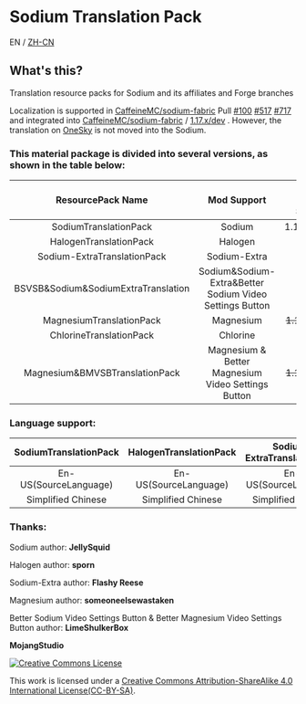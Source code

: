 # Sodium Translation Pack

EN / [ZH-CN](README.md)
## What's this?

Translation resource packs for Sodium and its affiliates and Forge branches

Localization is supported in [CaffeineMC/sodium-fabric](https://github.com/CaffeineMC/sodium-fabric) Pull [#100](https://github.com/CaffeineMC/sodium-fabric/pull/100) [#517](https://github.com/CaffeineMC/sodium-fabric/pull/517) [#717](https://github.com/CaffeineMC/sodium-fabric/pull/717) and integrated into [CaffeineMC/sodium-fabric](https://github.com/CaffeineMC/sodium-fabric) / [1.17.x/dev](https://github.com/CaffeineMC/sodium-fabric/tree/1.17.x/dev) . However, the translation on [OneSky](https://jellysquid.oneskyapp.com/collaboration/project?id=366422) is not moved into the Sodium.

### This material package is divided into several versions, as shown in the table below:

|       ResourcePack Name       |   Mod Support   | Game Version Support | ModLoader |
| :---------------------------: | :-------------: | :------------------: | :-------: |
|     SodiumTranslationPack     |     Sodium      |    1.16.x/1.17.x     |  Fabric   |
| HalogenTranslationPack | Halogen |        1.16.x        |   Forge   |
|  Sodium-ExtraTranslationPack  |  Sodium-Extra   |       1.17.x       |  Fabric   |
| BSVSB&Sodium&SodiumExtraTranslation | Sodium&Sodium-Extra&Better Sodium Video Settings Button |    1.17.x     |  Fabric   |
|        MagnesiumTranslationPack         |                          Magnesium                          | ~~1.16.5~~1.18.x |   Forge    |
|         ChlorineTranslationPack         |                          Chlorine                           |      1.16.x      |   Forge    |
|     Magnesium&BMVSBTranslationPack      |     Magnesium & Better Magnesium Video Settings Button      | ~~1.16.5~~1.18.x |   Forge    |



### Language support:

| SodiumTranslationPack | HalogenTranslationPack | Sodium-ExtraTranslationPack | MagnesiumTranslationPack | ChlorineTranslationPack | BSVSB&Sodium&SodiumExtraTranslationPack | Magnesium&BMVSBTranslationPack |
| :-------------------: | :--------------------: | :-------------------------: | :----------------------: | :---------------------: | :-------------------------------------: | :----------------------------: |
|  En-US(SourceLanguage)  | En-US(SourceLanguage) |    En-US(SourceLanguage)    | En-US(SourceLanguage) |   En-US(SourceLanguage)   |           En-US(SourceLanguage)           | En-US(SourceLanguage) |
| Simplified Chinese |        Simplified Chinese        |  Simplified Chinese |         Simplified Chinese         | Simplified Chinese |              Simplified Chinese |            Simplified Chinese            |


### Thanks:

Sodium author: **JellySquid**

Halogen author: **sporn**

Sodium-Extra author: **Flashy Reese**

Magnesium author: **someoneelsewastaken**

Better Sodium Video Settings Button & Better Magnesium Video Settings Button author: **LimeShulkerBox**

**MojangStudio**


<a rel="license" href="http://creativecommons.org/licenses/by-sa/4.0/"><img alt="Creative Commons License" style="border-width:0" src="https://i.creativecommons.org/l/by-sa/4.0/88x31.png" /></a>

This work is licensed under a <a rel="license" href="http://creativecommons.org/licenses/by-sa/4.0/">Creative Commons Attribution-ShareAlike 4.0 International License(CC-BY-SA)</a>.
